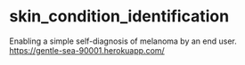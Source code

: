 # skin_condition_identification
Enabling a simple self-diagnosis of melanoma by an end user. 
https://gentle-sea-90001.herokuapp.com/
